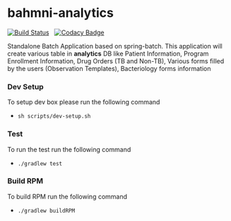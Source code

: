 # bahmni-analytics

[![Build Status](https://snap-ci.com/Bahmni/bahmni-endtb-batch/branch/master/build_image)](https://snap-ci.com/Bahmni/bahmni-endtb-batch/branch/master)  &nbsp;&nbsp;[![Codacy Badge](https://api.codacy.com/project/badge/Grade/b9c2ce06aa2844b99beccd05746b98bf)](https://www.codacy.com/app/sumanmaity112/bahmni-analytics?utm_source=github.com&amp;utm_medium=referral&amp;utm_content=bahmni-msf/bahmni-analytics&amp;utm_campaign=Badge_Grade)

Standalone Batch Application based on spring-batch. This application will create various table in **analytics** DB like Patient Information, Program Enrollment Information, Drug Orders (TB and Non-TB), Various forms filled by the users (Observation Templates), Bacteriology forms information

### Dev Setup
To setup dev box please run the following command
* ```sh scripts/dev-setup.sh```

### Test
To run the test run the following command
* ```./gradlew test```
### Build RPM
To build RPM run the following command
* ```./gradlew buildRPM```
 
